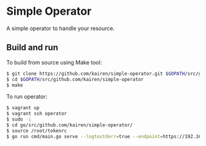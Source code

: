 # Simple Operator
A simple operator to handle your resource.

## Build and run
To build from source using Make tool:
```sh
$ git clone https://github.com/kairen/simple-operator.git $GOPATH/src/github.com/kairen/simple-operator
$ cd $GOPATH/src/github.com/kairen/simple-operator
$ make
```

To run operator:
```sh
$ vagrant up
$ vagrant ssh operator
$ sudo -i
$ cd go/src/github.com/kairen/simple-operator/
$ source /root/tokenrc
$ go run cmd/main.go serve --logtostderr=true --endpoint=https://192.16.35.10:6443 --token=${TOKEN} -v=2
```
